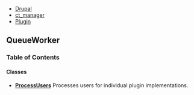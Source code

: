 
- [Drupal](../namespaces/drupal.md)
- [ct_manager](../namespaces/drupal-ct-manager.md)
- [Plugin](../namespaces/drupal-ct-manager-plugin.md)


## QueueWorker



### Table of Contents




#### Classes
- **[ProcessUsers](../classes/Drupal-ct-manager-Plugin-QueueWorker-ProcessUsers.md)**
  Processes users for individual plugin implementations.













